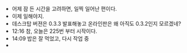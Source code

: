 - 어제 잠 든 시간을 고려하면, 일찍 일어난 편이다.
- 이제 일해야지.
- 데스크탑 버젼은 0.3.3 발표해놓고 온라인판은 왜 아직도 0.3.2인지 모르겠네?
- 12:16 참, 오늘은 225번 부터 시작이다.
- 14:09 밥은 잘 먹었고, 다시 작업 중
- 